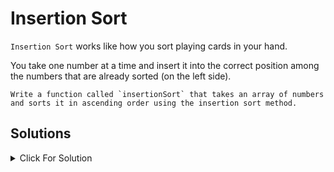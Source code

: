 # Insertion Sort

`Insertion Sort` works like how you sort playing cards in your hand.

You take one number at a time and insert it into the correct position among the numbers that are already sorted (on the left side).

```
Write a function called `insertionSort` that takes an array of numbers and sorts it in ascending order using the insertion sort method.
```

## Solutions

<details>
  <summary>Click For Solution</summary>

```JS
let arr = [5, 2, 9, 1, 3];

function insertionSort(arr) {
    let n = arr.length

    for(let i = 1; i < n; i++){
        let curr = a[i]
        let prev = i - 1
        while(a[prev] > curr && p >=0){
            a[prev + 1] = a[prev]
            prev--
        }
        a[prev + 1] = curr
    }
    return arr
}

const result = insertionSort(arr);
console.log(result);
```

</details>
